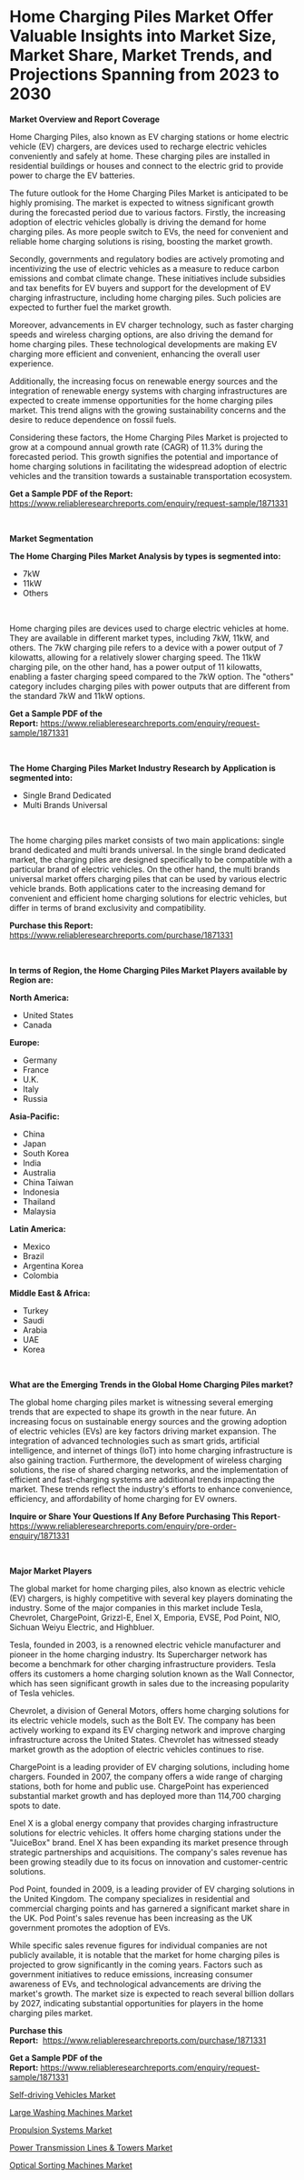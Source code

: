 <p><h1>Home Charging Piles Market Offer Valuable Insights into Market Size, Market Share, Market Trends, and Projections Spanning from 2023 to 2030</h1></p><p><strong>Market Overview and Report Coverage</strong></p>
<p><p>Home Charging Piles, also known as EV charging stations or home electric vehicle (EV) chargers, are devices used to recharge electric vehicles conveniently and safely at home. These charging piles are installed in residential buildings or houses and connect to the electric grid to provide power to charge the EV batteries.</p><p>The future outlook for the Home Charging Piles Market is anticipated to be highly promising. The market is expected to witness significant growth during the forecasted period due to various factors. Firstly, the increasing adoption of electric vehicles globally is driving the demand for home charging piles. As more people switch to EVs, the need for convenient and reliable home charging solutions is rising, boosting the market growth.</p><p>Secondly, governments and regulatory bodies are actively promoting and incentivizing the use of electric vehicles as a measure to reduce carbon emissions and combat climate change. These initiatives include subsidies and tax benefits for EV buyers and support for the development of EV charging infrastructure, including home charging piles. Such policies are expected to further fuel the market growth.</p><p>Moreover, advancements in EV charger technology, such as faster charging speeds and wireless charging options, are also driving the demand for home charging piles. These technological developments are making EV charging more efficient and convenient, enhancing the overall user experience.</p><p>Additionally, the increasing focus on renewable energy sources and the integration of renewable energy systems with charging infrastructures are expected to create immense opportunities for the home charging piles market. This trend aligns with the growing sustainability concerns and the desire to reduce dependence on fossil fuels.</p><p>Considering these factors, the Home Charging Piles Market is projected to grow at a compound annual growth rate (CAGR) of 11.3% during the forecasted period. This growth signifies the potential and importance of home charging solutions in facilitating the widespread adoption of electric vehicles and the transition towards a sustainable transportation ecosystem.</p></p>
<p><strong>Get a Sample PDF of the Report:</strong> <a href="https://www.reliableresearchreports.com/enquiry/request-sample/1871331">https://www.reliableresearchreports.com/enquiry/request-sample/1871331</a></p>
<p>&nbsp;</p>
<p><strong>Market Segmentation</strong></p>
<p><strong>The Home Charging Piles Market Analysis by types is segmented into:</strong></p>
<p><ul><li>7kW</li><li>11kW</li><li>Others</li></ul></p>
<p>&nbsp;</p>
<p><p>Home charging piles are devices used to charge electric vehicles at home. They are available in different market types, including 7kW, 11kW, and others. The 7kW charging pile refers to a device with a power output of 7 kilowatts, allowing for a relatively slower charging speed. The 11kW charging pile, on the other hand, has a power output of 11 kilowatts, enabling a faster charging speed compared to the 7kW option. The "others" category includes charging piles with power outputs that are different from the standard 7kW and 11kW options.</p></p>
<p><strong>Get a Sample PDF of the Report:</strong>&nbsp;<a href="https://www.reliableresearchreports.com/enquiry/request-sample/1871331">https://www.reliableresearchreports.com/enquiry/request-sample/1871331</a></p>
<p>&nbsp;</p>
<p><strong>The Home Charging Piles Market Industry Research by Application is segmented into:</strong></p>
<p><ul><li>Single Brand Dedicated</li><li>Multi Brands Universal</li></ul></p>
<p>&nbsp;</p>
<p><p>The home charging piles market consists of two main applications: single brand dedicated and multi brands universal. In the single brand dedicated market, the charging piles are designed specifically to be compatible with a particular brand of electric vehicles. On the other hand, the multi brands universal market offers charging piles that can be used by various electric vehicle brands. Both applications cater to the increasing demand for convenient and efficient home charging solutions for electric vehicles, but differ in terms of brand exclusivity and compatibility.</p></p>
<p><strong>Purchase this Report:</strong>&nbsp; <a href="https://www.reliableresearchreports.com/purchase/1871331">https://www.reliableresearchreports.com/purchase/1871331</a></p>
<p>&nbsp;</p>
<p><strong>In terms of Region, the Home Charging Piles Market Players available by Region are:</strong></p>
<p>
    <p> <strong> North America: </strong>
        <ul>
            <li>United States</li>
            <li>Canada</li>
        </ul>
        </p> 
    <p> <strong> Europe: </strong>
        <ul>
            <li>Germany</li>
            <li>France</li>
            <li>U.K.</li>
            <li>Italy</li>
            <li>Russia</li>
        </ul>
        </p> 
    <p> <strong> Asia-Pacific: </strong>
        <ul>
            <li>China</li>
            <li>Japan</li>
            <li>South Korea</li>
            <li>India</li>
            <li>Australia</li>
            <li>China Taiwan</li>
            <li>Indonesia</li>
            <li>Thailand</li>
            <li>Malaysia</li>
        </ul>
        </p> 
    <p> <strong> Latin America: </strong>
        <ul>
            <li>Mexico</li>
            <li>Brazil</li>
            <li>Argentina Korea</li>
            <li>Colombia</li>
        </ul>
        </p> 
    <p> <strong> Middle East & Africa: </strong>
        <ul>
            <li>Turkey</li>
            <li>Saudi</li>
            <li>Arabia</li>
            <li>UAE</li>
            <li>Korea</li>
        </ul>
    </p>
    </p>
<p>&nbsp;</p>
<p><strong>What are the Emerging Trends in the Global Home Charging Piles market?</strong></p>
<p><p>The global home charging piles market is witnessing several emerging trends that are expected to shape its growth in the near future. An increasing focus on sustainable energy sources and the growing adoption of electric vehicles (EVs) are key factors driving market expansion. The integration of advanced technologies such as smart grids, artificial intelligence, and internet of things (IoT) into home charging infrastructure is also gaining traction. Furthermore, the development of wireless charging solutions, the rise of shared charging networks, and the implementation of efficient and fast-charging systems are additional trends impacting the market. These trends reflect the industry's efforts to enhance convenience, efficiency, and affordability of home charging for EV owners.</p></p>
<p><strong>Inquire or Share Your Questions If Any Before Purchasing This Report</strong>- <a href="https://www.reliableresearchreports.com/enquiry/pre-order-enquiry/1871331">https://www.reliableresearchreports.com/enquiry/pre-order-enquiry/1871331</a></p>
<p>&nbsp;</p>
<p><strong>Major Market Players</strong></p>
<p><p>The global market for home charging piles, also known as electric vehicle (EV) chargers, is highly competitive with several key players dominating the industry. Some of the major companies in this market include Tesla, Chevrolet, ChargePoint, Grizzl-E, Enel X, Emporia, EVSE, Pod Point, NIO, Sichuan Weiyu Electric, and Highbluer.</p><p>Tesla, founded in 2003, is a renowned electric vehicle manufacturer and pioneer in the home charging industry. Its Supercharger network has become a benchmark for other charging infrastructure providers. Tesla offers its customers a home charging solution known as the Wall Connector, which has seen significant growth in sales due to the increasing popularity of Tesla vehicles.</p><p>Chevrolet, a division of General Motors, offers home charging solutions for its electric vehicle models, such as the Bolt EV. The company has been actively working to expand its EV charging network and improve charging infrastructure across the United States. Chevrolet has witnessed steady market growth as the adoption of electric vehicles continues to rise.</p><p>ChargePoint is a leading provider of EV charging solutions, including home chargers. Founded in 2007, the company offers a wide range of charging stations, both for home and public use. ChargePoint has experienced substantial market growth and has deployed more than 114,700 charging spots to date.</p><p>Enel X is a global energy company that provides charging infrastructure solutions for electric vehicles. It offers home charging stations under the "JuiceBox" brand. Enel X has been expanding its market presence through strategic partnerships and acquisitions. The company's sales revenue has been growing steadily due to its focus on innovation and customer-centric solutions.</p><p>Pod Point, founded in 2009, is a leading provider of EV charging solutions in the United Kingdom. The company specializes in residential and commercial charging points and has garnered a significant market share in the UK. Pod Point's sales revenue has been increasing as the UK government promotes the adoption of EVs.</p><p>While specific sales revenue figures for individual companies are not publicly available, it is notable that the market for home charging piles is projected to grow significantly in the coming years. Factors such as government initiatives to reduce emissions, increasing consumer awareness of EVs, and technological advancements are driving the market's growth. The market size is expected to reach several billion dollars by 2027, indicating substantial opportunities for players in the home charging piles market.</p></p>
<p><strong>Purchase this Report:</strong>&nbsp;&nbsp;<a href="https://www.reliableresearchreports.com/purchase/1871331">https://www.reliableresearchreports.com/purchase/1871331</a></p>
<p></p>
<p><strong>Get a Sample PDF of the Report:</strong>&nbsp;<a href="https://www.reliableresearchreports.com/enquiry/request-sample/1871331">https://www.reliableresearchreports.com/enquiry/request-sample/1871331</a></p>
<p><p><a href="https://github.com/NorbertYates/Market-Research-Report-List-2/blob/main/self-driving-vehicles-market.md">Self-driving Vehicles Market</a></p><p><a href="https://www.linkedin.com/pulse/large-washing-machines-market-size-growth-forecast-from-2023-sj50f/">Large Washing Machines Market</a></p><p><a href="https://medium.com/@unamorgan6655/propulsion-systems-market-size-reveals-the-best-marketing-channels-in-global-industry-ab7fb97c310d">Propulsion Systems Market</a></p><p><a href="https://medium.com/@shaniekunze/power-transmission-lines-amp-towers-market-share-evolution-and-market-growth-trends-2023-2030-bb1d6fac7b04">Power Transmission Lines & Towers Market</a></p><p><a href="https://www.linkedin.com/pulse/optical-sorting-machines-market-size-growth-forecast-from-dsjlf/">Optical Sorting Machines Market</a></p></p>